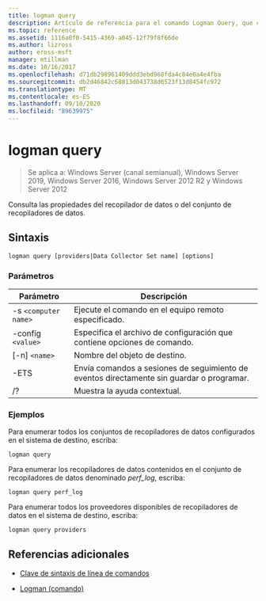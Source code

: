 ```yaml
---
title: logman query
description: Artículo de referencia para el comando Logman Query, que consulta las propiedades del recopilador de datos o del conjunto de recopiladores de datos.
ms.topic: reference
ms.assetid: 1116a0f0-5415-4369-a045-12f79f8f66de
ms.author: lizross
author: eross-msft
manager: mtillman
ms.date: 10/16/2017
ms.openlocfilehash: d71db298961409ddd3ebd968fda4c84e6a4e4fba
ms.sourcegitcommit: db2d46842c68813d043738d6523f13d8454fc972
ms.translationtype: MT
ms.contentlocale: es-ES
ms.lasthandoff: 09/10/2020
ms.locfileid: "89639975"
---
```

# <a name="logman-query"></a>logman query

> Se aplica a: Windows Server (canal semianual), Windows Server 2019, Windows Server 2016, Windows Server 2012 R2 y Windows Server 2012

Consulta las propiedades del recopilador de datos o del conjunto de recopiladores de datos.

## <a name="syntax"></a>Sintaxis

```
logman query [providers|Data Collector Set name] [options]
```

### <a name="parameters"></a>Parámetros

| Parámetro | Descripción |
| --------- | ----------- |
| -s `<computer name>` | Ejecute el comando en el equipo remoto especificado. |
| -config `<value>` | Especifica el archivo de configuración que contiene opciones de comando. |
| [-n] `<name>` | Nombre del objeto de destino. |
| -ETS | Envía comandos a sesiones de seguimiento de eventos directamente sin guardar o programar. |
| /? | Muestra la ayuda contextual. |

### <a name="examples"></a>Ejemplos

Para enumerar todos los conjuntos de recopiladores de datos configurados en el sistema de destino, escriba:

```
logman query
```

Para enumerar los recopiladores de datos contenidos en el conjunto de recopiladores de datos denominado *perf_log*, escriba:

```
logman query perf_log
```

Para enumerar todos los proveedores disponibles de recopiladores de datos en el sistema de destino, escriba:

```
logman query providers
```

## <a name="additional-references"></a>Referencias adicionales

- [Clave de sintaxis de línea de comandos](command-line-syntax-key.md)

- [Logman (comando)](logman.md)

